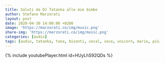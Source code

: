 ```yaml
---
title: Saluti da DJ Tatanka alle mie bimbe
author: Stefano Marzorati
layout: post
date: 2020-04-30 14:00:00 +0200
image: 'https://marzorati.co/img/music.png'
share-img: 'https://marzorati.co/img/music.png'
categories: [audio]
tags: [audio, tatanka, tana, bisonti, vocal, voce, unicorn, mario, più, remix]
---
```

{% include youtubePlayer.html id=HUyLhS92QDs %}